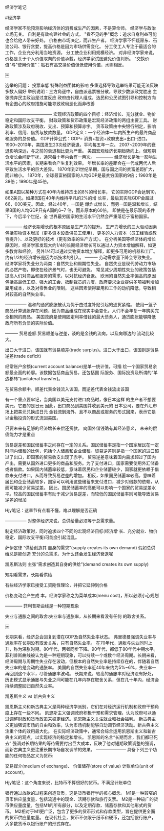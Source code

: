 经济学笔记

#经济学

经济学家不能预测影响经济体的消费或生产的因素，不是算命师。
经济学与政治立场无关。
自利是有效构建社会的方式。
"看不见的手"概念：追求自身利益可能也会给他人带来好处。
价格由市场决定，而非生产者。
经济学家不怀疑房东、石油公司、银行贪婪，提高价格是因为市场供需变化。
分工使工人专注于最适合的工作，企业充分利用当地资源。
分工使企业利用规模经济。
对非经济学家来说，价格是关于个人价值取向的价值承载，经济学家试图避免价值判断。
"交换价值"与"使用价值"：钻石有高交换价值但低使用价值，水则相反。


￼


选举的问题：
投票率低
特殊利益团体的影响
多重选择导致选举结果可能无法反映多数人偏好
举例说明：三方角逐中，自由派选票被分散，导致少数派政党胜出
主张抛弃民主政治是过度反应
政府由代理人组成，选民和公民试图引导和控制方向
有企图心的政府措施可能导致政局恶化而非改善


———————————
宏观经济政策的四个目标：经济增长、充分就业、物价稳定和国际收支平衡。
财政政策和货币政策是宏观经济政策的两组主要工具。
财政政策涉及政府税收、支出、预算和预算赤字。
货币政策由中央银行制定，影响利率、信用、借贷与放款数量。
GDP定义：一个经济体一年内所生产的最终商品和服务的总价值。
GDP计算公式：GDP= 消费+投资+政府支出+出口-进口。
1900~2010年，美国发生23次经济衰退，平均每五年一次。
2007~2009年的衰退影响深远，与之前的衰退相比更为严重。
美国宏观经济长期趋势向上，但短期负增长会间断干扰，通常每十年内会有一两次。
————
经济增长是唯一影响生活水平的因素，长期来看会产生复利效果。
年增长率的差距会在一代或两代人后导致生活水平的巨大差异。
1870年到21世纪早期，国与国之间的贫富差距扩大，而非缩小。
1870年，全球最富裕国家的人均GDP是最贫穷国家的9倍；1960年是38倍；1990年是45倍。


如果A国以某种方式在40年内维持杰出的8%的增长率， 它的实际GDP会达到10，862美元。如果B国在40年内维持平凡的2%的增 长率，最后其实际GDP会超过66，000美元。因此，经过40年，一国是 
爆炸式增长，而另一国是温和增长，结果B国的人均GDP只有A国的6~7 倍，而非原本的60倍。
即使是在最乐观的条件下，今后半个世纪，全 世界最穷国家的生活水平仍然会严重落后于富裕国家。 


————
经济长期增长的根本原因是生产力的提升。
生产力增长的三大驱动因素包括实物资本增加（更多资本设备供员工使用）、更多的人力资本（员工经验或教育提升）、以及更好的技术（更有效率的生产方式）。
在分析美国等经济体的增长原因时，经济学家发现大约1/4的长期经济增长可以通过人力资本增加解释，如更多教育和经验。
另外1/4可以通过实物资本增加解释，即更多可用的机器和工厂。
约有1/2的经济增长是因为新技术的引入。
———
劳动需求量下降会导致失业。
经济学家将失业分为两类：自然失业和周期性失业。
自然失业是现代劳动力市场的必然产物，即使在经济景气时，也无可避免。
常见减少周期性失业的政策包括提高人们对商品和服务的需求，以对抗经济衰退。
欧洲的自然失业率偏高的原因包括高最低工资、强大的工会、抵制裁员的力度、政府要求企业提供多项福利增加雇用成本，以及对零售业的限制。
这些因素使得雇用和工作的动机降低，导致相对较高的自然失业率。

—————
温和的通货膨胀被认为优于由过度补贴引起的通货紧缩。
使用一篮子商品计算通胀存在问题，因为商品组成在现实中会变化，人们不会年复一年购买完全相同的商品。
美国政府是使用固定利率借钱的最大债务人，通货膨胀能够降低政府所有负债的实际价值。


———
贸易差额:贸易顺差与逆差，谈的是金钱的流向，以及向哪边的 流动比较大。 

出口大于进口，该国就有贸易顺差(trade surplus)。进口大于出口，该国则是贸易逆差(trade deficit) 

经常账户余额(current account balance)是单一统计值，可描 绘一个国家贸易余额最全面的轮廓。该数据包括商品贸易，还包括国 际服务、国际投资及所谓的“单边移转”(unilateral transfer)。 

在贸易余额中，顺差代表金钱流入该国，而逆差代表金钱流出该国 

有一个重点要牢记，当美国以美元支付进口商品时，像日本这样 的生产者不想要美元，它要的是日元 
因此，出口商品到美国并收到美元的 日本公司，要在外汇市场上把美元兑换成日元 
金钱流到海外，且不以商品或服务的形式回来，表示它是以金融投资的形式流回美国。 


只要未来有足够的经济增长来偿还贷款， 向国外借钱确有其经济意义，
未来的偿债能力才是重点


贸易逆差和国民储蓄率之间存在一定的关系。国民储蓄率是指一个国家居民在一定时间内储蓄的比例，包括个人储蓄和企业储蓄。贸易逆差则是指一个国家的进口超过了出口，即国家的贸易收支出现了赤字。
贸易逆差意味着国内需求超过了国内产出，需要从国外进口更多的商品和服务。为了支付进口，国家需要使用外汇储备或者借款。如果国内储蓄率较低，意味着居民和企业储蓄较少，国家就更依赖于借款来支付进口，从而导致贸易逆差的增加。
相反，如果国民储蓄率较高，意味着居民和企业储蓄较多，国家可以利用这些储蓄来支付进口，减少对借款的依赖，从而可能减少贸易逆差。
因此，国民储蓄率的高低可以影响一个国家的贸易逆差水平。较高的国民储蓄率有助于减少贸易逆差，而较低的国民储蓄率则可能导致贸易逆差的增加

Hjy笔记：这章节有点看不懂，难以理解是否正确

—————
对整体经济来说，总供给量必须等于总需求量。 

制定经济政策时，同时追求四个不同的宏观经济目标(经济增 长、充分就业、物价稳定、国际收支平衡)可能会引起混乱。

萨伊定律  “供给创造其 自身的需求”(supply creates its own demand) 
假如总供给总是能创造 充分的总需求，为什么还会发生经济衰退呢 

凯恩斯法则  主张“需求创造其自身的供给”(demand creates its own supply) 

短期看需求，长期看供给

有些经济学家已接受工资刚性理论，并把它延伸到价格 

价格变动会产生成 本，经济学家称之为菜单成本(menu cost)，所以必须小心规划 

————
菲利普斯曲线是一种短期现象

失业与通胀之间的取舍:失业率与通胀率，从长期来看没有任何 的取舍关系。 

￼


长期来看，经济总会回复到潜在GDP及自然失业率状态。
弗里德曼强调失业率与通胀率在长期没有取舍关系，只有自然失业率。
在70年代，通胀与失业同时上升，称为滞胀时期。80年代，两者同步下降。90年代，都低于80年代中期水平。
菲利普斯曲线被认为是一种短期现象，可以持续一个或数个经济周期。长期来看，经济周期与周期性失业存在波动，但根本的自然失业率是持续存在的，伴随着自然失业率的是变动的通胀率。
美国的自然失业率近40年来约为5%~6%，失业率一再回到这个水平，尽管通胀率波动。
长期来说，较高的通胀率对经济没有好处，历史模式显示通胀与失业之间可能在几年内存在取舍关系，但在几十年内，经济会持续调整回归自然失业率。


凯恩斯主义 vs 新古典主义

凯恩斯主义和新古典主义是两种经济学派别，它们在对经济运行机制和政府干预角度上存在一些不同。
凯恩斯主义强调政府积极干预和需求管理，认为政府可以通过调整财政和货币政策来稳定经济。凯恩斯主义关注就业和社会福利。
新古典主义更加强调市场的自由和效率，认为市场机制能够自动调节经济活动。新古典主义注重个体的效用最大化。
在实际经济政策中，通常会综合运用凯恩斯主义和新古典主义的观点，以实现经济的稳定和增长。
凯恩斯的名言“长期而言，我们都已死去” 强调对长期结果的等待需要付出巨大成本，反映了他对短期政策调整的强调，而新古典主义更注重长期市场自发调节的效果。
———————
具备下列三个功能的任何物品定义为货币: 

交易媒介(medium of exchange)、
价值储存(store of value)
计账单位(unit of account)。 

Hjy笔记：这个角度来说，比特币不算很好的货币。不满足计账单位

银行通过放款的过程来创造货币，这是货币银行学的核心概念。
M1是一种较窄的货币供应量度量，包括流通中的现金、活期存款和旅行支票。
M2是一种较广的货币供应量度量，包括M1的所有部分，以及定期存款、储蓄存款和其他形式的货币。
M2相对于M1更广泛，包含了更多的货币形式和存款类型，旨在提供更全面的货币供应量度量。
在现代社会，货币不仅限于纸币和硬币，还包括银行账户，大多数货币以银行账户的形式存在。
